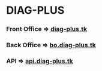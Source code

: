 # DIAG-PLUS

### Front Office => [diag-plus.tk](https://diag-plus.tk)
### Back Office => [bo.diag-plus.tk](https://bo.diag-plus.tk)
### API => [api.diag-plus.tk](https://api.diag-plus.tk/api)
